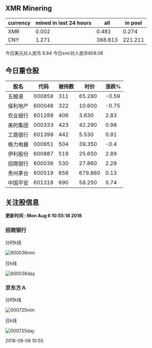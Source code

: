 ## XMR Minering

|currency|mined in last 24 hours|all|in pool|
|---|---|---|---|
|XMR|0.002|0.481|0.274|
|CNY|1.271|388.613|221.211|

今日美元对人民币 6.84	今日xmr对人民币808.06


## 今日重仓股 

|股名|代码|被持数|时价|涨跌%|
|---|---|---|---|---|
|五粮液|000858|311|65.280|-0.59|
|保利地产|600048|322|10.600|-0.75|
|农业银行|601288|406|3.630|2.83|
|美的集团|000333|423|42.290|0.98|
|工商银行|601398|442|5.530|0.91|
|格力电器|000651|504|39.350|-0.4|
|伊利股份|600887|519|25.650|2.89|
|招商银行|600036|530|27.860|2.28|
|贵州茅台|600519|658|679.860|0.13|
|中国平安|601318|690|58.250|0.74|

## 关注股信息
**更新时间 : Mon Aug  6 10:55:18 2018**
### 招商银行 
分时k线

![600036min](http://image.sinajs.cn/newchart/min/n/sh600036.gif)

日k线

![600036day](http://image.sinajs.cn/newchart/daily/n/sh600036.gif)

### 京东方Ａ 
分时k线

![000725min](http://image.sinajs.cn/newchart/min/n/sz000725.gif)

日k线

![000725day](http://image.sinajs.cn/newchart/daily/n/sz000725.gif)

2018-08-06 10:55